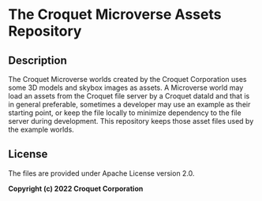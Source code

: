 # The Croquet Microverse Assets Repository

## Description

The Croquet Microverse worlds created by the Croquet Corporation uses some 3D models and skybox images as assets. A Microverse world may load an assets from the Croquet file server by a Croquet dataId and that is in general preferable, sometimes a developer may use an example as their starting point, or keep the file locally to minimize dependency to the file server during development. This repository keeps those asset files used by the example worlds.

## License
The files are provided under Apache License version 2.0.

**Copyright (c) 2022 Croquet Corporation**
